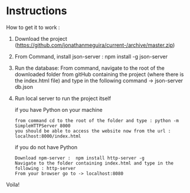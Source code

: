  # Instructions
   How to get it to work : 
   
   1. Download the project (https://github.com/jonathanmeguira/current-/archive/master.zip)
   2. From Command, install json-server : npm install -g json-server
   3. Run the database: From command, navigate to the root of the downloaded folder from gitHub containing the project (where there is the index.html file) and type in the following command -> json-server db.json
   
   4. Run local server to run the project itself 
   
      if you have Python on your machine 
      
          from command cd to the root of the folder and type : python -m SimpleHTTPServer 8000
          you should be able to access the website now from the url : localhost:8000/index.html
          
      if you do not have Python 
      
          Download npm-server :  npm install http-server -g
          Navigate to the folder containing index.html and type in the following : http-server
          From your browser go to -> localhost:8080 
          
  Voila! 
  
  
  